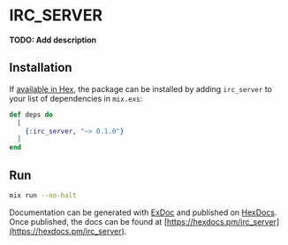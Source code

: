 # IRC_SERVER

**TODO: Add description**

## Installation

If [available in Hex](https://hex.pm/docs/publish), the package can be installed
by adding `irc_server` to your list of dependencies in `mix.exs`:

```elixir
def deps do
  [
    {:irc_server, "~> 0.1.0"}
  ]
end
```

## Run

```bash
mix run --no-halt
```

Documentation can be generated with [ExDoc](https://github.com/elixir-lang/ex_doc)
and published on [HexDocs](https://hexdocs.pm). Once published, the docs can
be found at [https://hexdocs.pm/irc_server](https://hexdocs.pm/irc_server).

